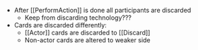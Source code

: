 - After [[PerformAction]] is done all participants are discarded
	- Keep from discarding technology???
- Cards are discarded differently:
	- [[Actor]] cards are discarded to [[Discard]]
	- Non-actor cards are altered to weaker side
